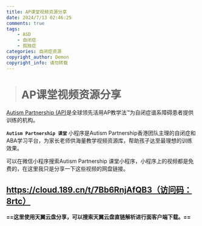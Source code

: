 ```yaml
---
title: AP课堂视频资源分享
date: 2024/7/13 02:46:25
comments: true
tags:
    - ASD
    - 自闭症
    - 孤独症
categories: 自闭症资源
copyright_author: Demon 
copyright_info: 请勿转载
---
```


> # AP课堂视频资源分享

[Autism Partnership (AP)](https://www.autismpartnership.com/)是全球领先活用AP教学法™为自闭症谱系障碍患者提供训练的机构。

**`Autism Partnership 课堂`** 小程序是Autism Partnership香港团队主理的自闭症和ABA学习平台，为家长老师供海量教学视频资源库，帮助孩子达至最理想的训练效果。

可以在微信小程序搜索Autism Partnership 课堂小程序，小程序上的视频都是免费的，在这里我只是分享一下这些视频的网盘链接。

## **<https://cloud.189.cn/t/7Bb6RnjAfQB3（访问码：8rtc）>**

**==这里使用天翼云盘分享，可以搜索天翼云盘直链解析进行面客户端下载。==**
